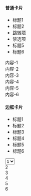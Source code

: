 #### 普通卡片

<div class="layui-tabs layui-tabs-card" lay-options="{index: 1}">
  <ul class="layui-tabs-header">
    <li>标题1</li>
    <li>标题2</li>
    <li><a href="" target="_blank" class="layui-font-blue">跳转项</a></li>
    <li class="layui-disabled" lay-unselect>禁选项</li>
    <li>标题5</li>
    <li>标题6</li>
  </ul>
  <div class="layui-tabs-body">
    <div class="layui-tabs-item">内容-1</div>
    <div class="layui-tabs-item">内容-2</div>
    <div class="layui-tabs-item">内容-3</div>
    <div class="layui-tabs-item">内容-4</div>
    <div class="layui-tabs-item">内容-5</div>
    <div class="layui-tabs-item">内容-6</div>
  </div>
</div>

#### 边框卡片

<div class="layui-tabs layui-tabs-card layui-panel layui-inline">
  <ul class="layui-tabs-header layui-bg-tint">
    <li class="layui-this">标题1</li>
    <li>标题2</li>
    <li>标题3</li>
    <li>标题4</li>
    <li>标题5</li>
    <li>标题6</li>
  </ul>
  <div class="layui-tabs-body">
    <div class="layui-tabs-item layui-show">
      <div class="layui-form">
        <select>
          <option>1</option>
          <option>2</option>
          <option>3</option>
          <option>4</option>
          <option>5</option>
          <option>6</option>
        </select>
      </div>
    </div>
    <div class="layui-tabs-item">2</div>
    <div class="layui-tabs-item">3</div>
    <div class="layui-tabs-item">4</div>
    <div class="layui-tabs-item">5</div>
    <div class="layui-tabs-item">6</div>
  </div>
</div>

<!-- import layui -->

